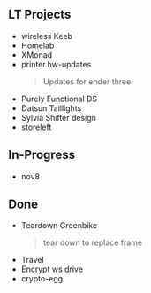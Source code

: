 ## LT Projects

- wireless Keeb
- Homelab
- XMonad
- printer.hw-updates
  > Updates for ender three
- Purely Functional DS
- Datsun Taillights
- Sylvia Shifter design
- storeleft

## In-Progress

- nov8

## Done

- Teardown Greenbike
  > tear down to replace frame
- Travel
- Encrypt ws drive
- crypto-egg
